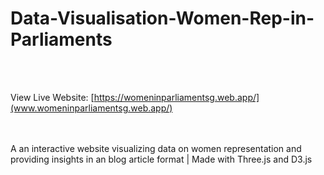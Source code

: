 # Data-Visualisation-Women-Rep-in-Parliaments
<br>
<br>

View Live Website: [https://womeninparliamentsg.web.app/](www.womeninparliamentsg.web.app/)

<br>
<br>
A an interactive website visualizing data on women representation and providing insights in an blog article format | Made with Three.js and D3.js 
